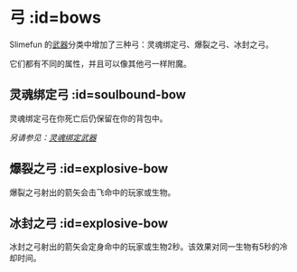 # 弓 :id=bows

Slimefun 的[武器](/Weapons)分类中增加了三种弓：灵魂绑定弓、爆裂之弓、冰封之弓。

它们都有不同的属性，并且可以像其他弓一样附魔。

## 灵魂绑定弓 :id=soulbound-bow

灵魂绑定弓在你死亡后仍保留在你的背包中。

*另请参见：[灵魂绑定武器](/Soulbound-Weapons)*

## 爆裂之弓 :id=explosive-bow

爆裂之弓射出的箭矢会击飞命中的玩家或生物。

## 冰封之弓 :id=explosive-bow

冰封之弓射出的箭矢会定身命中的玩家或生物2秒。该效果对同一生物有5秒的冷却时间。
